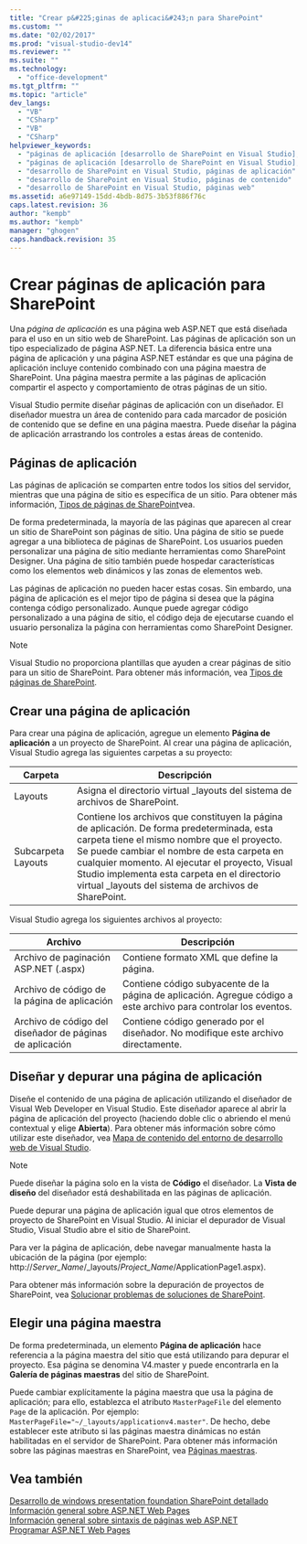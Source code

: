 ```yaml
---
title: "Crear p&#225;ginas de aplicaci&#243;n para SharePoint"
ms.custom: ""
ms.date: "02/02/2017"
ms.prod: "visual-studio-dev14"
ms.reviewer: ""
ms.suite: ""
ms.technology: 
  - "office-development"
ms.tgt_pltfrm: ""
ms.topic: "article"
dev_langs: 
  - "VB"
  - "CSharp"
  - "VB"
  - "CSharp"
helpviewer_keywords: 
  - "páginas de aplicación [desarrollo de SharePoint en Visual Studio], crear"
  - "páginas de aplicación [desarrollo de SharePoint en Visual Studio], desarrollar"
  - "desarrollo de SharePoint en Visual Studio, páginas de aplicación"
  - "desarrollo de SharePoint en Visual Studio, páginas de contenido"
  - "desarrollo de SharePoint en Visual Studio, páginas web"
ms.assetid: a6e97149-15dd-4bdb-8d75-3b53f886f76c
caps.latest.revision: 36
author: "kempb"
ms.author: "kempb"
manager: "ghogen"
caps.handback.revision: 35
---
```

# Crear p&#225;ginas de aplicaci&#243;n para SharePoint
  Una *página de aplicación* es una página web ASP.NET que está diseñada para el uso en un sitio web de SharePoint.  Las páginas de aplicación son un tipo especializado de página ASP.NET.  La diferencia básica entre una página de aplicación y una página ASP.NET estándar es que una página de aplicación incluye contenido combinado con una página maestra de SharePoint.  Una página maestra permite a las páginas de aplicación compartir el aspecto y comportamiento de otras páginas de un sitio.  
  
 Visual Studio permite diseñar páginas de aplicación con un diseñador.  El diseñador muestra un área de contenido para cada marcador de posición de contenido que se define en una página maestra.  Puede diseñar la página de aplicación arrastrando los controles a estas áreas de contenido.  
  
## Páginas de aplicación  
 Las páginas de aplicación se comparten entre todos los sitios del servidor, mientras que una página de sitio es específica de un sitio.  Para obtener más información, [Tipos de páginas de SharePoint](http://go.microsoft.com/fwlink/?LinkID=211584)vea.  
  
 De forma predeterminada, la mayoría de las páginas que aparecen al crear un sitio de SharePoint son páginas de sitio.  Una página de sitio se puede agregar a una biblioteca de páginas de SharePoint.  Los usuarios pueden personalizar una página de sitio mediante herramientas como SharePoint Designer.  Una página de sitio también puede hospedar características como los elementos web dinámicos y las zonas de elementos web.  
  
 Las páginas de aplicación no pueden hacer estas cosas.  Sin embardo, una página de aplicación es el mejor tipo de página si desea que la página contenga código personalizado.  Aunque puede agregar código personalizado a una página de sitio, el código deja de ejecutarse cuando el usuario personaliza la página con herramientas como SharePoint Designer.  
  
> [!NOTE]  
>  Visual Studio no proporciona plantillas que ayuden a crear páginas de sitio para un sitio de SharePoint.  Para obtener más información, vea [Tipos de páginas de SharePoint](http://go.microsoft.com/fwlink/?LinkID=211584).  
  
## Crear una página de aplicación  
 Para crear una página de aplicación, agregue un elemento **Página de aplicación** a un proyecto de SharePoint.  Al crear una página de aplicación, Visual Studio agrega las siguientes carpetas a su proyecto:  
  
|Carpeta|Descripción|  
|-------------|-----------------|  
|Layouts|Asigna el directorio virtual \_layouts del sistema de archivos de SharePoint.|  
|Subcarpeta Layouts|Contiene los archivos que constituyen la página de aplicación.  De forma predeterminada, esta carpeta tiene el mismo nombre que el proyecto.  Se puede cambiar el nombre de esta carpeta en cualquier momento.  Al ejecutar el proyecto, Visual Studio implementa esta carpeta en el directorio virtual \_layouts del sistema de archivos de SharePoint.|  
  
 Visual Studio agrega los siguientes archivos al proyecto:  
  
|Archivo|Descripción|  
|-------------|-----------------|  
|Archivo de paginación ASP.NET \(.aspx\)|Contiene formato XML que define la página.|  
|Archivo de código de la página de aplicación|Contiene código subyacente de la página de aplicación.  Agregue código a este archivo para controlar los eventos.|  
|Archivo de código del diseñador de páginas de aplicación|Contiene código generado por el diseñador.  No modifique este archivo directamente.|  
  
## Diseñar y depurar una página de aplicación  
 Diseñe el contenido de una página de aplicación utilizando el diseñador de Visual Web Developer en Visual Studio.  Este diseñador aparece al abrir la página de aplicación del proyecto \(haciendo doble clic o abriendo el menú contextual y elige **Abierta**\).  Para obtener más información sobre cómo utilizar este diseñador, vea [Mapa de contenido del entorno de desarrollo web de Visual Studio](http://msdn.microsoft.com/es-es/9c31f93b-c8fb-4599-9b14-6194ec8c7539).  
  
> [!NOTE]  
>  Puede diseñar la página solo en la vista de **Código** el diseñador.  La **Vista de diseño** del diseñador está deshabilitada en las páginas de aplicación.  
  
 Puede depurar una página de aplicación igual que otros elementos de proyecto de SharePoint en Visual Studio.  Al iniciar el depurador de Visual Studio, Visual Studio abre el sitio de SharePoint.  
  
 Para ver la página de aplicación, debe navegar manualmente hasta la ubicación de la página \(por ejemplo: http:\/\/*Server\_Name*\/\_layouts\/*Project\_Name*\/ApplicationPage1.aspx\).  
  
 Para obtener más información sobre la depuración de proyectos de SharePoint, vea [Solucionar problemas de soluciones de SharePoint](../sharepoint/troubleshooting-sharepoint-solutions.md).  
  
## Elegir una página maestra  
 De forma predeterminada, un elemento **Página de aplicación** hace referencia a la página maestra del sitio que está utilizando para depurar el proyecto.  Esa página se denomina V4.master y puede encontrarla en la **Galería de páginas maestras** del sitio de SharePoint.  
  
 Puede cambiar explícitamente la página maestra que usa la página de aplicación; para ello, establezca el atributo `MasterPageFile` del elemento `Page` de la aplicación. Por ejemplo: `MasterPageFile="~/_layouts/applicationv4.master"`.  De hecho, debe establecer este atributo si las páginas maestra dinámicas no están habilitadas en el servidor de SharePoint.  Para obtener más información sobre las páginas maestras en SharePoint, vea [Páginas maestras](http://go.microsoft.com/fwlink/?LinkID=169281).  
  
## Vea también  
 [Desarrollo de windows presentation foundation SharePoint detallado](http://go.microsoft.com/fwlink/?LinkID=182103)   
 [Información general sobre ASP.NET Web Pages](http://msdn.microsoft.com/library/52fa0455-41ea-4315-8208-2861d1527da2)   
 [Información general sobre sintaxis de páginas web ASP.NET](http://msdn.microsoft.com/library/09074b20-ece9-46fa-bc8f-ab2595ed2c02)   
 [Programar ASP.NET Web Pages](http://msdn.microsoft.com/es-es/5626c661-8057-4de8-b658-c2e35ed4b4c9)  
  
  